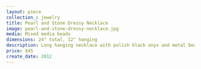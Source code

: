 ```yaml
---
layout: piece
collection_: jewelry
title: Pearl and Stone Dressy Necklace
image: pearl-and-stone-dressy-necklace.jpg
media: Mixed media beads
dimensions: 24" total, 12" hanging
description: Long hanging necklace with polish black onyx and metal beads and clasp.
price: $45
create_date: 2012
---
```

